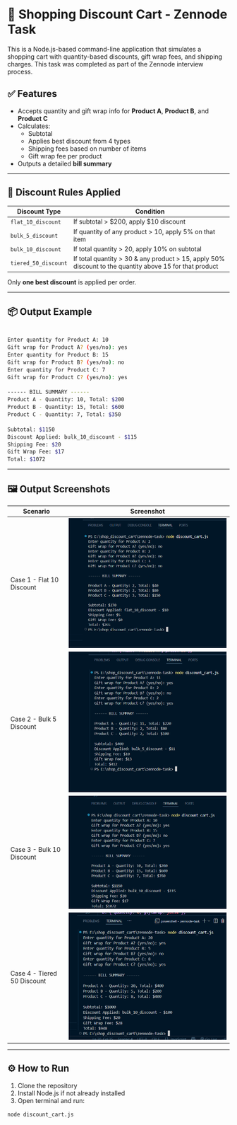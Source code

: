# 🛒 Shopping Discount Cart - Zennode Task

This is a Node.js-based command-line application that simulates a shopping cart with quantity-based discounts, gift wrap fees, and shipping charges. This task was completed as part of the Zennode interview process.

## ✅ Features

- Accepts quantity and gift wrap info for **Product A**, **Product B**, and **Product C**
- Calculates:
  - Subtotal
  - Applies best discount from 4 types
  - Shipping fees based on number of items
  - Gift wrap fee per product
- Outputs a detailed **bill summary**

---

## 💸 Discount Rules Applied

| Discount Type          | Condition                                             |
|------------------------|--------------------------------------------------------|
| `flat_10_discount`     | If subtotal > $200, apply $10 discount                |
| `bulk_5_discount`      | If quantity of any product > 10, apply 5% on that item|
| `bulk_10_discount`     | If total quantity > 20, apply 10% on subtotal         |
| `tiered_50_discount`   | If total quantity > 30 & any product > 15, apply 50% discount to the quantity above 15 for that product |

Only **one best discount** is applied per order.

---


## 📦 Output Example

```bash

Enter quantity for Product A: 10
Gift wrap for Product A? (yes/no): yes
Enter quantity for Product B: 15
Gift wrap for Product B? (yes/no): no
Enter quantity for Product C: 7
Gift wrap for Product C? (yes/no): yes

------ BILL SUMMARY ------
Product A - Quantity: 10, Total: $200
Product B - Quantity: 15, Total: $600
Product C - Quantity: 7, Total: $350

Subtotal: $1150
Discount Applied: bulk_10_discount - $115
Shipping Fee: $20
Gift Wrap Fee: $17
Total: $1072

```


---

## 🖼 Output Screenshots

| Scenario | Screenshot |
|---------|------------|
| Case 1 - Flat 10 Discount | ![Flat Discount](./screenshorts/flat_10.png) |
| Case 2 - Bulk 5 Discount | ![Bulk 5](./screenshorts/bulk_5.png) |
| Case 3 - Bulk 10 Discount | ![Bulk 10](./screenshorts/bulk_10.png) |
| Case 4 - Tiered 50 Discount | ![Tiered 50](./screenshorts/tiered_50.png) |


---

## ⚙️ How to Run

1. Clone the repository
2. Install Node.js if not already installed
3. Open terminal and run:

```bash
node discount_cart.js
